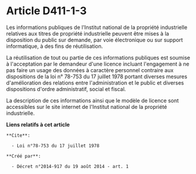 # Article D411-1-3

Les informations publiques de l'Institut national de la propriété industrielle relatives aux titres de propriété industrielle
peuvent être mises à la disposition du public sur demande, par voie électronique ou sur support informatique, à des fins de
réutilisation. 

La réutilisation de tout ou partie de ces informations publiques est soumise à l'acceptation par le demandeur d'une licence
incluant l'engagement à ne pas faire un usage des données à caractère personnel contraire aux dispositions de la 
loi n° 78-753 du 17 juillet 1978
portant diverses mesures d'amélioration des relations entre l'administration et le public et diverses dispositions d'ordre
administratif, social et fiscal. 

La description de ces informations ainsi que le modèle de licence sont accessibles sur le site internet de l'Institut
national de la propriété industrielle.

**Liens relatifs à cet article**

	**Cite**:

	  - Loi n°78-753 du 17 juillet 1978

	**Créé par**:

	  - Décret n°2014-917 du 19 août 2014 - art. 1
